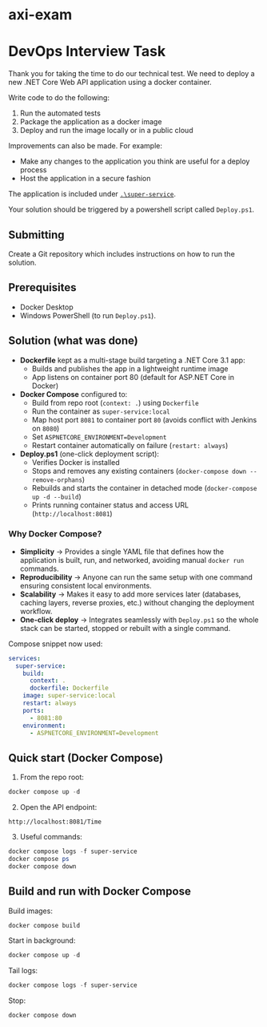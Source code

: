 # axi-exam

# DevOps Interview Task

Thank you for taking the time to do our technical test. We need to deploy a new .NET Core Web API application using a docker container.

Write code to do the following:

1. Run the automated tests
2. Package the application as a docker image
3. Deploy and run the image locally or in a public cloud

Improvements can also be made. For example:

- Make any changes to the application you think are useful for a deploy process
- Host the application in a secure fashion

The application is included under [`.\super-service`](`.\super-service`).

Your solution should be triggered by a powershell script called `Deploy.ps1`.

## Submitting

Create a Git repository which includes instructions on how to run the solution.  

## Prerequisites
- Docker Desktop
- Windows PowerShell (to run `Deploy.ps1`).

## Solution (what was done)
- **Dockerfile** kept as a multi-stage build targeting a .NET Core 3.1 app:
  - Builds and publishes the app in a lightweight runtime image
  - App listens on container port 80 (default for ASP.NET Core in Docker)
- **Docker Compose** configured to:
  - Build from repo root (`context: .`) using `Dockerfile`
  - Run the container as `super-service:local`
  - Map host port `8081` to container port `80` (avoids conflict with Jenkins on `8080`)
  - Set `ASPNETCORE_ENVIRONMENT=Development`
  - Restart container automatically on failure (`restart: always`)
- **Deploy.ps1** (one-click deployment script):
  - Verifies Docker is installed
  - Stops and removes any existing containers (`docker-compose down --remove-orphans`)
  - Rebuilds and starts the container in detached mode (`docker-compose up -d --build`)
  - Prints running container status and access URL (`http://localhost:8081`)

### Why Docker Compose?
- **Simplicity** → Provides a single YAML file that defines how the application is built, run, and networked, avoiding manual `docker run` commands.
- **Reproducibility** → Anyone can run the same setup with one command ensuring consistent local environments.
- **Scalability** → Makes it easy to add more services later (databases, caching layers, reverse proxies, etc.) without changing the deployment workflow.
- **One-click deploy** → Integrates seamlessly with `Deploy.ps1` so the whole stack can be started, stopped or rebuilt with a single command.

Compose snippet now used:
```yaml
services:
  super-service:
    build:
      context: .
      dockerfile: Dockerfile
    image: super-service:local
    restart: always
    ports:
      - 8081:80
    environment:
      - ASPNETCORE_ENVIRONMENT=Development
```

## Quick start (Docker Compose)
1. From the repo root:
```powershell
docker compose up -d
```
2. Open the API endpoint:
```text
http://localhost:8081/Time
```
3. Useful commands:
```powershell
docker compose logs -f super-service
docker compose ps
docker compose down
```

## Build and run with Docker Compose
Build images:
```powershell
docker compose build
```
Start in background:
```powershell
docker compose up -d
```
Tail logs:
```powershell
docker compose logs -f super-service
```
Stop:
```powershell
docker compose down
```
